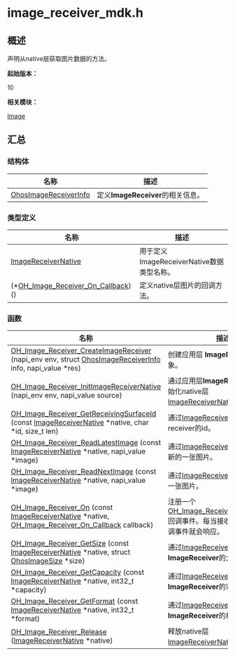 # image_receiver_mdk.h


## 概述

声明从native层获取图片数据的方法。

**起始版本：**

10

**相关模块：**

[Image](image.md)


## 汇总


### 结构体

| 名称 | 描述 | 
| -------- | -------- |
| [OhosImageReceiverInfo](_ohos_image_receiver_info.md) | 定义**ImageReceiver**的相关信息。 | 


### 类型定义

| 名称 | 描述 | 
| -------- | -------- |
| [ImageReceiverNative](image.md#imagereceivernative) | 用于定义ImageReceiverNative数据类型名称。 | 
| (\*[OH_Image_Receiver_On_Callback](image.md#oh_image_receiver_on_callback)) () | 定义native层图片的回调方法。 | 


### 函数

| 名称 | 描述 | 
| -------- | -------- |
| [OH_Image_Receiver_CreateImageReceiver](image.md#oh_image_receiver_createimagereceiver) (napi_env env, struct [OhosImageReceiverInfo](_ohos_image_receiver_info.md) info, napi_value \*res) | 创建应用层 **ImageReceiver** 对象。 | 
| [OH_Image_Receiver_InitImageReceiverNative](image.md#oh_image_receiver_initimagereceivernative) (napi_env env, napi_value source) | 通过应用层**ImageReceiver**对象初始化native层[ImageReceiverNative](image.md#imagereceivernative)对象。 | 
| [OH_Image_Receiver_GetReceivingSurfaceId](image.md#oh_image_receiver_getreceivingsurfaceid) (const [ImageReceiverNative](image.md#imagereceivernative) \*native, char \*id, size_t len) | 通过[ImageReceiverNative](image.md#imagereceivernative)获取receiver的id。 | 
| [OH_Image_Receiver_ReadLatestImage](image.md#oh_image_receiver_readlatestimage) (const [ImageReceiverNative](image.md#imagereceivernative) \*native, napi_value \*image) | 通过[ImageReceiverNative](image.md#imagereceivernative)获取最新的一张图片。 | 
| [OH_Image_Receiver_ReadNextImage](image.md#oh_image_receiver_readnextimage) (const [ImageReceiverNative](image.md#imagereceivernative) \*native, napi_value \*image) | 通过[ImageReceiverNative](image.md#imagereceivernative)获取下一张图片。 | 
| [OH_Image_Receiver_On](image.md#oh_image_receiver_on) (const [ImageReceiverNative](image.md#imagereceivernative) \*native, [OH_Image_Receiver_On_Callback](image.md#oh_image_receiver_on_callback) callback) | 注册一个[OH_Image_Receiver_On_Callback](image.md#oh_image_receiver_on_callback)回调事件。每当接收新图片，该回调事件就会响应。 | 
| [OH_Image_Receiver_GetSize](image.md#oh_image_receiver_getsize) (const [ImageReceiverNative](image.md#imagereceivernative) \*native, struct [OhosImageSize](_ohos_image_size.md) \*size) | 通过[ImageReceiverNative](image.md#imagereceivernative)获取**ImageReceiver**的大小。 | 
| [OH_Image_Receiver_GetCapacity](image.md#oh_image_receiver_getcapacity) (const [ImageReceiverNative](image.md#imagereceivernative) \*native, int32_t \*capacity) | 通过[ImageReceiverNative](image.md#imagereceivernative)获取**ImageReceiver**的容量。 | 
| [OH_Image_Receiver_GetFormat](image.md#oh_image_receiver_getformat) (const [ImageReceiverNative](image.md#imagereceivernative) \*native, int32_t \*format) | 通过[ImageReceiverNative](image.md#imagereceivernative)获取**ImageReceiver**的格式。 | 
| [OH_Image_Receiver_Release](image.md#oh_image_receiver_release) ([ImageReceiverNative](image.md#imagereceivernative) \*native) | 释放native层 [ImageReceiverNative](image.md#imagereceivernative) 对象。 | 
